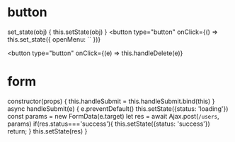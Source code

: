 # button
set_state(obj) {
	this.setState(obj)
}
<button type="button" onClick={() => this.set_state({ openMenu: `` })}
</button>

<button type="button" onClick={(e) => this.handleDelete(e)}
</button>

# form
constructor(props) {
	this.handleSubmit = this.handleSubmit.bind(this)
}
async handleSubmit(e) {
    e.preventDefault()
    this.setState({status: 'loading'})
    const params = new FormData(e.target)
    let res = await Ajax.post(`/users`, params)
    if(res.status==='success'){
        this.setState({status: 'success'})
        return;
    }
    this.setState(res)
}
<form onSubmit={this.handleSubmit}>
</form>